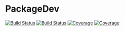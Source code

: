 # PackageDev

[![Build Status](https://travis-ci.com/usiam/PackageDev.jl.svg?branch=main)](https://travis-ci.com/usiam/PackageDev.jl)
[![Build Status](https://ci.appveyor.com/api/projects/status/github/usiam/PackageDev.jl?svg=true)](https://ci.appveyor.com/project/usiam/PackageDev-jl)
[![Coverage](https://codecov.io/gh/usiam/PackageDev.jl/branch/main/graph/badge.svg)](https://codecov.io/gh/usiam/PackageDev.jl)
[![Coverage](https://coveralls.io/repos/github/usiam/PackageDev.jl/badge.svg?branch=main)](https://coveralls.io/github/usiam/PackageDev.jl?branch=main)
